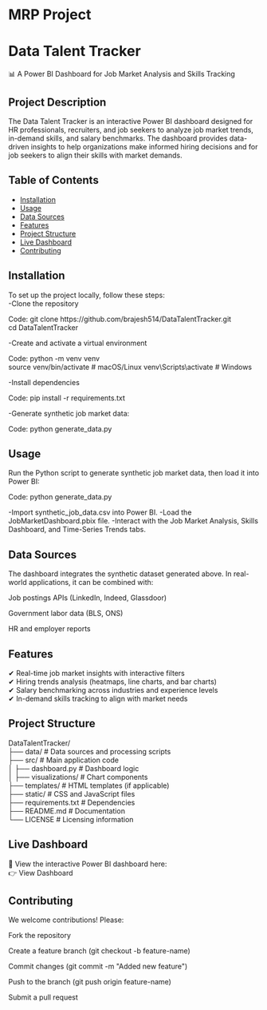# MRP Project
<h1>Data Talent Tracker</h1>
📊  A Power BI Dashboard for Job Market Analysis and Skills Tracking

<h2>Project Description</h2>
The Data Talent Tracker is an interactive Power BI dashboard designed for HR professionals, recruiters, and job seekers to analyze job market trends, in-demand skills, and salary benchmarks. The dashboard provides data-driven insights to help organizations make informed hiring decisions and for job seekers to align their skills with market demands.

## Table of Contents

- [Installation](#installation)
- [Usage](#usage)
- [Data Sources](#data-sources)
- [Features](#features)
- [Project Structure](#project-structure)
- [Live Dashboard](#live-dashboard)
- [Contributing](#contributing)

## Installation
To set up the project locally, follow these steps:
<br>
-Clone the repository
<p>Code:
git clone https://github.com/brajesh514/DataTalentTracker.git<br>
cd DataTalentTracker
</p>
-Create and activate a virtual environment
<p>Code:
python -m venv venv  <br>
source venv/bin/activate  # macOS/Linux  
venv\Scripts\activate  # Windows  
</p>
-Install dependencies
<p>Code:
pip install -r requirements.txt  
</p>
-Generate synthetic job market data:
<p>Code:
python generate_data.py</p>

## Usage
Run the Python script to generate synthetic job market data, then load it into Power BI:
<p>Code:
python generate_data.py</p>
-Import synthetic_job_data.csv into Power BI.
-Load the JobMarketDashboard.pbix file.
-Interact with the Job Market Analysis, Skills Dashboard, and Time-Series Trends tabs.

## Data Sources

The dashboard integrates the synthetic dataset generated above. In real-world applications, it can be combined with:

Job postings APIs (LinkedIn, Indeed, Glassdoor)

Government labor data (BLS, ONS)

HR and employer reports
## Features
✔ Real-time job market insights with interactive filters<br>
✔ Hiring trends analysis (heatmaps, line charts, and bar charts)<br>
✔ Salary benchmarking across industries and experience levels<br>
✔ In-demand skills tracking to align with market needs<br>

## Project Structure
DataTalentTracker/  
├── data/                     # Data sources and processing scripts  
├── src/                      # Main application code  
│   ├── dashboard.py          # Dashboard logic  
│   ├── visualizations/       # Chart components  
├── templates/                # HTML templates (if applicable)  
├── static/                   # CSS and JavaScript files  
├── requirements.txt          # Dependencies  
├── README.md                 # Documentation  
└── LICENSE                   # Licensing information  
## Live Dashboard
🔗 View the interactive Power BI dashboard here:
<br>
👉 View Dashboard

## Contributing
We welcome contributions! Please:

Fork the repository

Create a feature branch (git checkout -b feature-name)

Commit changes (git commit -m "Added new feature")

Push to the branch (git push origin feature-name)

Submit a pull request
